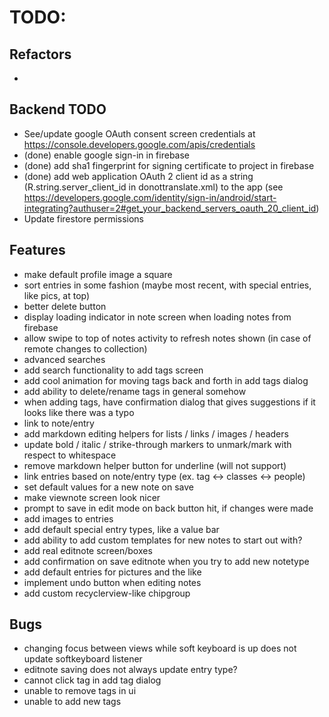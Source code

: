 # TODO:

## Refactors
-

## Backend TODO
- See/update google OAuth consent screen credentials at https://console.developers.google.com/apis/credentials
- (done) enable google sign-in in firebase
- (done) add sha1 fingerprint for signing certificate to project in firebase
- (done) add web application OAuth 2 client id as a string (R.string.server_client_id in donottranslate.xml)
         to the app (see https://developers.google.com/identity/sign-in/android/start-integrating?authuser=2#get_your_backend_servers_oauth_20_client_id)
- Update firestore permissions

## Features
- make default profile image a square
- sort entries in some fashion (maybe most recent, with special entries, like pics, at top)
- better delete button
- display loading indicator in note screen when loading notes from firebase
- allow swipe to top of notes activity to refresh notes shown (in case of remote changes to collection)
- advanced searches
- add search functionality to add tags screen
- add cool animation for moving tags back and forth in add tags dialog
- add ability to delete/rename tags in general somehow
- when adding tags, have confirmation dialog that gives suggestions if it looks like there was a typo
- link to note/entry
- add markdown editing helpers for lists / links / images / headers
- update bold / italic / strike-through markers to unmark/mark with respect to whitespace
- remove markdown helper button for underline (will not support)
- link entries based on note/entry type (ex. tag <-> classes <-> people)
- set default values for a new note on save
- make viewnote screen look nicer
- prompt to save in edit mode on back button hit, if changes were made
- add images to entries
- add default special entry types, like a value bar
- add ability to add custom templates for new notes to start out with?
- add real editnote screen/boxes
- add confirmation on save editnote when you try to add new notetype
- add default entries for pictures and the like
- implement undo button when editing notes
- add custom recyclerview-like chipgroup

## Bugs
- changing focus between views while soft keyboard is up does not update softkeyboard listener
- editnote saving does not always update entry type?
- cannot click tag in add tag dialog
- unable to remove tags in ui
- unable to add new tags

